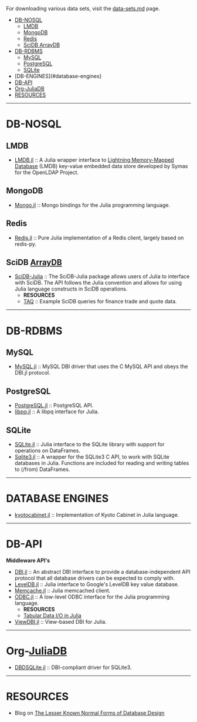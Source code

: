 For downloading various data sets, visit the [data-sets.md](https://github.com/svaksha/Julia.jl/blob/master/data-sets.md) page.


+ [DB-NOSQL](#db-nosql)
   + [LMDB](#lmdb)
   + [MongoDB](#mongodb) 
   + [Redis](#redis)
   + [SciDB ArrayDB](#scidb-arraydb)
+ [DB-RDBMS](#db-rdbms)
   + [MySQL](#mysql)
   + [PostgreSQL](#postgresql)
   + [SQLite](#sqlite)
+ [DB-ENGINES](#database-engines}
+ [DB-API](#db-api)
+ [Org-JuliaDB](#org-juliadb)
+ [RESOURCES](#resources)


----

# DB-NOSQL

## LMDB
+ [LMDB.jl](https://github.com/wildart/LMDB.jl) :: A Julia wrapper interface to [Lightning Memory-Mapped Database](http://symas.com/mdb/) (LMDB) key-value embedded data store developed by Symas for the OpenLDAP Project. 

## MongoDB 
+ [Mongo.jl](https://github.com/Lytol/Mongo.jl) :: Mongo bindings for the Julia programming language.

## Redis
+ [Redis.jl](https://github.com/msainz/Redis.jl) :: Pure Julia implementation of a Redis client, largely based on redis-py.

## SciDB [ArrayDB](http://en.wikipedia.org/wiki/Array_DBMS)
+ [SciDB-Julia](https://github.com/Paradigm4/SciDB-Julia) :: The SciDB-Julia package allows users of Julia to interface with SciDB. The API follows the Julia convention and allows for using Julia language constructs in SciDB operations.
   + __RESOURCES__
   + [TAQ](https://github.com/Paradigm4/TAQ) :: Example SciDB queries for finance trade and quote data.
   
----

# DB-RDBMS
## MySQL
+ [MySQL.jl](https://github.com/johnmyleswhite/MySQL.jl) :: MySQL DBI driver that uses the C MySQL API and obeys the DBI.jl protocol.

## PostgreSQL
+ [PostgreSQL.jl](https://github.com/iamed2/PostgreSQL.jl) :: PostgreSQL API.
+ [libpq.jl](https://github.com/iamed2/libpq.jl) :: A libpq interface for Julia.

## SQLite
+ [SQLite.jl](https://github.com/quinnj/SQLite.jl) :: Julia interface to the SQLite library with support for operations on DataFrames.
+ [Sqlite3.jl](https://github.com/PeetV/Sqlite3.jl) :: A wrapper for the SQLite3 C API, to work with SQLite databases in Julia. Functions are included for reading and writing tables to (/from) DataFrames.

----

# DATABASE ENGINES
+ [kyotocabinet.jl](https://github.com/tuzzeg/kyotocabinet.jl) :: Implementation of Kyoto Cabinet in Julia language.

----

# DB-API
**Middleware API's**
+ [DBI.jl](https://github.com/johnmyleswhite/DBI.jl) :: An abstract DBI interface to provide a database-independent API protocol that all database drivers can be expected to comply with.
+ [LevelDB.jl](https://github.com/jerryzhenleicai/LevelDB.jl) :: Julia interface to Google's LevelDB key value database.
+ [Memcache.jl](https://github.com/tanmaykm/Memcache.jl) :: Julia memcached client.
+ [ODBC.jl](https://github.com/quinnj/ODBC.jl) :: A low-level ODBC interface for the Julia programming language.
   + __RESOURCES__
   + [Tabular Data I/O in Julia](http://randyzwitch.com/julia-import-data/)
+ [ViewDBI.jl](https://github.com/kmsquire/ViewDBI.jl) :: View-based DBI for Julia.

----

# Org-[JuliaDB](https://github.com/JuliaDB)
+ [DBDSQLite.jl](https://github.com/JuliaDB/DBDSQLite.jl) :: DBI-compliant driver for SQLite3.

----

# RESOURCES
+ Blog on [The Lesser Known Normal Forms of Database Design](http://www.johnmyleswhite.com/notebook/2014/09/10/the-lesser-known-normal-forms/)
